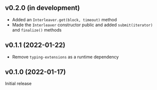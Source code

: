 v0.2.0 (in development)
-----------------------
- Added an `Interleaver.get(block, timeout)` method
- Made the `Interleaver` constructor public and added `submit(iterator)` and
  `finalize()` methods

v0.1.1 (2022-01-22)
-------------------
- Remove `typing-extensions` as a runtime dependency

v0.1.0 (2022-01-17)
-------------------
Initial release
